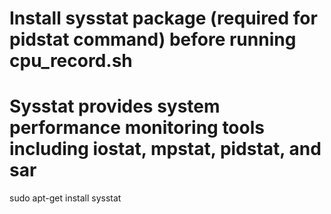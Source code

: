 # Install sysstat package (required for pidstat command) before running cpu_record.sh
# Sysstat provides system performance monitoring tools including iostat, mpstat, pidstat, and sar
sudo apt-get install sysstat
